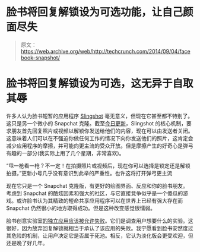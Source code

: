 # 脸书将回复解锁设为可选功能，让自己颜面尽失 

> 原文：<https://web.archive.org/web/http://techcrunch.com/2014/09/04/facebook-snapshot/>

# 脸书将回复解锁设为可选，这无异于自取其辱

许多人认为脸书短暂的应用程序 [Slingshot](https://web.archive.org/web/20230130022107/https://techcrunch.com/2014/06/17/facebook-slingshot/) 毫无意义，但现在它甚至都不特别了。这只是另一个微小的 Snapchat 克隆。截至[今日更新](https://web.archive.org/web/20230130022107/http://blog.sling.me/post/96636419112/ready-set-update)，Slingshot 的核心机制，要求朋友首先回复照片或视频以解锁你发送给他们的内容，现在可以由发送者关闭。这意味着人们可以在不强迫你做任何工作的情况下向你发送他们的照片，这肯定会减少应用程序的摩擦，并可能向更主流的受众开放。但是摩擦产生的好奇心是弹弓有趣的一部分(我实际上用了几个星期，非常喜欢)。

“甩一枪看一枪？不一定！在拍摄照片或视频后，现在你可以选择是锁定还是解锁拍摄，”更新小号几乎没有意识到此举的严重性。也许这将打开弹弓更主流

现在它只是一个 Snapchat 克隆版，有更好的绘图界面、反应和你的脸书朋友。考虑到 Snapchat 的酷炫因素和强大的社区，与它直接竞争似乎是一个傻瓜的游戏。或许脸书认为其精致的短命共享应用程序可以在世界上已经有强大存在而 Snapchat 仍然很小的地方取得成功。但是这种改变感觉很懦弱。

脸书创意实验室[的独立应用应该被允许失败](https://web.archive.org/web/20230130022107/https://techcrunch.com/2014/08/04/why-standalone-apps-are-supposed-to-fail/)。它们是调查用户想要什么的实验。这很好，因为放弃回复解锁就相当于承认了该应用的失败。我宁愿看到脸书安然度过其危险的机制，让用户决定它是否属于死池。相反，它认为淡化版会更受欢迎，但还是晚了好几年。